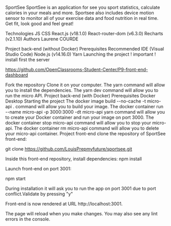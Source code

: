 SportSee
SportSee is an application for see you sport statistics, calculate calories in your meals and more. Sportsee also includes device motion sensor to monitor all of your exercise data and food nutrition in real time. Get fit, look good and feel great!

Technologies
JS
CSS
React.js (v18.1.0)
React-router-dom (v6.3.0)
Recharts (v2.1.10)
Authors
Laurene COURDE

Project back-end (without Docker)
Prerequisites
Recommended IDE (Visual Studio Code)
Node.js (v14.16.0)
Yarn
Launching the project
! important ! install first the server

https://github.com/OpenClassrooms-Student-Center/P9-front-end-dashboard

Fork the repository
Clone it on your computer.
The yarn command will allow you to install the dependencies.
The yarn dev command will allow you to run the micro API.
Project back-end (with Docker)
Prerequisites
Docker Desktop
Starting the project
The docker image build --no-cache -t micro-api . command will allow you to build your image.
The docker container run --name micro-api -p 3000:3000 -dt micro-api yarn command will allow you to create your Docker container and run your image on port 3000.
The docker container stop micro-api command will allow you to stop your micro-api.
The docker container rm micro-api command will allow you to delete your micro-api container.
Project front-end
clone the repository of SportSee front-end:

git clone https://github.com/LouisPrepmyfuture/sportsee.git

Inside this front-end repository, install dependencies: npm install

Launch front-end on port 3001:

npm start

During installation it will ask you to run the app on port 3001 due to port conflict.Validate by pressing "y"

Front-end is now rendered at URL http://localhost:3001.

The page will reload when you make changes. You may also see any lint errors in the console.